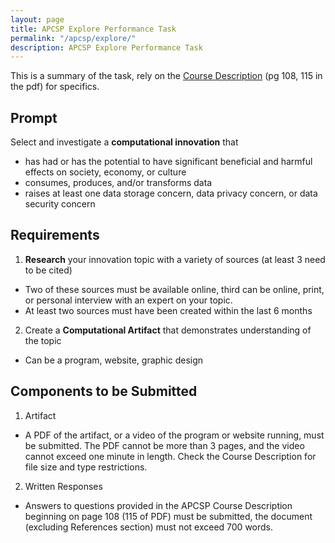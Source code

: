```yaml
---
layout: page
title: APCSP Explore Performance Task
permalink: "/apcsp/explore/"
description: APCSP Explore Performance Task
---
```


This is a summary of the task, rely on the [Course Description](https://secure-media.collegeboard.org/digitalServices/pdf/ap/ap-computer-science-principles-course-and-exam-description.pdf) (pg 108, 115 in the pdf) for specifics.

## Prompt
Select and investigate a **computational innovation** that

  * has had or has the potential to have significant beneficial and harmful effects on society, economy, or culture
  * consumes, produces, and/or transforms data
  * raises at least one data storage concern, data privacy concern, or data security concern

## Requirements
1. **Research** your innovation topic with a variety of sources (at least 3 need to be cited)
  * Two of these sources must be available online, third can be online, print, or personal interview with an expert on your topic.
  * At least two sources must have been created within the last 6 months
2. Create a **Computational Artifact** that demonstrates understanding of the topic
  * Can be a program, website, graphic design

## Components to be Submitted
1. Artifact
  *  A PDF of the artifact, or a video of the program or website running, must be submitted. The PDF cannot be more than 3 pages, and the video cannot exceed one minute in length. Check the Course Description for file size and type restrictions.
2. Written Responses
  * Answers to questions provided in the APCSP Course Description beginning on page 108 (115 of PDF) must be submitted, the document (excluding References section) must not exceed 700 words.